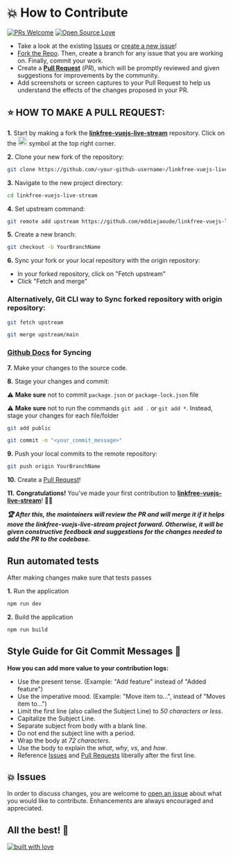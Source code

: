 # 💥 How to Contribute

[![PRs Welcome](https://img.shields.io/badge/PRs-welcome-brightgreen.svg?style=flat-square)](https://github.com/eddiejaoude/linkfree-vuejs-live-stream/pulls)
[![Open Source Love](https://badges.frapsoft.com/os/v1/open-source.png?v=103)](https://github.com/eddiejaoude/)

- Take a look at the existing [Issues](https://github.com/eddiejaoude/linkfree-vuejs-live-stream/issues) or [create a new issue](https://github.com/eddiejaoude/linkfree-vuejs-live-stream/issues/new/choose)!
- [Fork the Repo](https://github.com/eddiejaoude/linkfree-vuejs-live-stream/fork). Then, create a branch for any issue that you are working on. Finally, commit your work.
- Create a **[Pull Request](https://github.com/eddiejaoude/linkfree-vuejs-live-stream/compare)** (_PR_), which will be promptly reviewed and given suggestions for improvements by the community.
- Add screenshots or screen captures to your Pull Request to help us understand the effects of the changes proposed in your PR.

## ⭐ HOW TO MAKE A PULL REQUEST:

**1.** Start by making a fork the [**linkfree-vuejs-live-stream**](https://github.com/eddiejaoude/linkfree-vuejs-live-stream) repository. Click on the <a href="https://github.com/eddiejaoude/linkfree-vuejs-live-stream/fork"><img src="https://i.imgur.com/G4z1kEe.png" height="21" width="21"></a> symbol at the top right corner.

**2.** Clone your new fork of the repository:

```bash
git clone https://github.com/<your-github-username>/linkfree-vuejs-live-stream
```

**3.** Navigate to the new project directory:

```bash
cd linkfree-vuejs-live-stream
```

**4.** Set upstream command:

```bash
git remote add upstream https://github.com/eddiejaoude/linkfree-vuejs-live-stream.git
```

**5.** Create a new branch:

```bash
git checkout -b YourBranchName
```

**6.** Sync your fork or your local repository with the origin repository:

- In your forked repository, click on "Fetch upstream"
- Click "Fetch and merge"

### Alternatively, Git CLI way to Sync forked repository with origin repository:

```bash
git fetch upstream
```

```bash
git merge upstream/main
```

### [Github Docs](https://docs.github.com/en/github/collaborating-with-pull-requests/addressing-merge-conflicts/resolving-a-merge-conflict-on-github) for Syncing

**7.** Make your changes to the source code.

**8.** Stage your changes and commit:

⚠️ **Make sure** not to commit `package.json` or `package-lock.json` file

⚠️ **Make sure** not to run the commands `git add .` or `git add *`. Instead, stage your changes for each file/folder

```bash
git add public
```

```bash
git commit -m "<your_commit_message>"
```

**9.** Push your local commits to the remote repository:

```bash
git push origin YourBranchName
```

**10.** Create a [Pull Request](https://help.github.com/en/github/collaborating-with-issues-and-pull-requests/creating-a-pull-request)!

**11.** **Congratulations!** You've made your first contribution to [**linkfree-vuejs-live-stream**](https://github.com/eddiejaoude/linkfree-vuejs-live-stream/graphs/contributors)! 🙌🏼

**_:trophy: After this, the maintainers will review the PR and will merge it if it helps move the linkfree-vuejs-live-stream project forward. Otherwise, it will be given constructive feedback and suggestions for the changes needed to add the PR to the codebase._**

## Run automated tests

After making changes make sure that tests passes

**1.** Run the application

```bash
npm run dev
```

**2.** Build the application

```bash
npm run build
```

## Style Guide for Git Commit Messages :memo:

**How you can add more value to your contribution logs:**

- Use the present tense. (Example: "Add feature" instead of "Added feature")
- Use the imperative mood. (Example: "Move item to...", instead of "Moves item to...")
- Limit the first line (also called the Subject Line) to _50 characters or less_.
- Capitalize the Subject Line.
- Separate subject from body with a blank line.
- Do not end the subject line with a period.
- Wrap the body at _72 characters_.
- Use the body to explain the _what_, _why_, _vs_, and _how_.
- Reference [Issues](https://github.com/eddiejaoude/linkfree-vuejs-live-stream/issues) and [Pull Requests](https://github.com/eddiejaoude/linkfree-vuejs-live-stream/pulls) liberally after the first line.

## 💥 Issues

In order to discuss changes, you are welcome to [open an issue](https://github.com/eddiejaoude/linkfree-vuejs-live-stream/issues/new/choose) about what you would like to contribute. Enhancements are always encouraged and appreciated.

## All the best! 🥇

[![built with love](https://forthebadge.com/images/badges/built-with-love.svg)](eddiehub.org)
